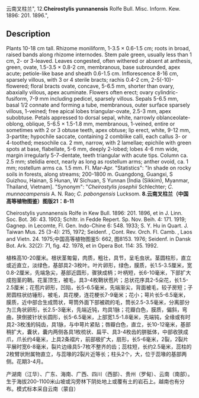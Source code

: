 云南叉柱兰",
12.**Cheirostylis yunnanensis** Rolfe Bull. Misc. Inform. Kew. 1896: 201. 1896.",

## Description
Plants 10-18 cm tall. Rhizome moniliform, 1-3.5 × 0.6-1.5 cm; roots in broad, raised bands along rhizome internodes. Stem pale green, usually less than 1 cm, 2- or 3-leaved. Leaves congested, often withered or absent at anthesis, green, ovate, 1.5-3.5 × 0.8-2 cm, membranous, base subrounded, apex acute; petiole-like base and sheath 0.6-1.5 cm. Inflorescence 8-16 cm, sparsely villous, with 3 or 4 sterile bracts; rachis 0.4-2 cm, 2-5(-10)-flowered; floral bracts ovate, concave, 5-6.5 mm, shorter than ovary, abaxially villous, apex acuminate. Flowers often erect; ovary cylindric-fusiform, 7-9 mm including pedicel, sparsely villous. Sepals 5-6.5 mm, basal 1/2 connate and forming a tube, membranous, outer surface sparsely villous, 1-veined; free apical lobes triangular-ovate, 2.5-3 mm, apex subobtuse. Petals appressed to dorsal sepal, white, narrowly oblanceolate-oblong, oblique, 5-6.5 × 1.5-1.8 mm, membranous, 1-veined, entire or sometimes with 2 or 3 obtuse teeth, apex obtuse; lip erect, white, 9-12 mm, 3-partite; hypochile saccate, containing 2 comblike calli, each callus 3- or 4-toothed; mesochile ca. 2 mm, narrow, with 2 lamellae; epichile with green spots at base, flabellate, 5-6 mm, deeply 2-lobed; lobes 4-6 mm wide, margin irregularly 5-7-dentate, teeth triangular with acute tips. Column ca. 2.5 mm; stelidia erect, nearly as long as rostellum arms; anther ovoid, ca. 1 mm; rostellum arms ca. 1.5 mm. Fl. Mar-Apr.
  "Statistics": "In shade on rocky soils in forests, along streams; 200-1800 m. Guangdong, Guangxi, S Guizhou, Hainan, S Hunan, W Sichuan, S Yunnan [India (Sikkim), Myanmar, Thailand, Vietnam].
  "Synonym": "*Cheirostylis josephii* Schlechter; *C. munnacampensis* A. N. Rao; *C. pabongensis* Lucksom.
**8.云南叉柱兰（中国高等植物图鉴）图版21：8-11**

Cheirostylis yunnanensis Rolfe in Kew Bull. 1896: 201. 1896, et in J. Linn. Soc. Bot. 36: 43. 1903; Schltr. in Fedde Repert. Sp. Nov. Beih. 4: 171. 1919; Gagnep. in Lecomte, Fl. Gen. Indo-Chine 6: 548. 1933; S. Y. Hu in Quart. J. Taiwan Mus. 25 (3-4): 215, 1972; Seidenf. , Cont. Rev. Orch. Fl. Camb. , Laos and Vietn. 24. 1975;中国高等植物图鉴5: 662, 图8153. 1976; Seidenf. in Dansk Bot. Ark. 32(2): 71, fig. 42. 1978, et in Opera Bot. 114: 35. 1992.

植株高10-20厘米。根状茎匍匐，肉质，粗壮，具节，呈毛虫状。茎圆柱形，直立或近直立，淡绿色，基部具2-3枚叶。叶片卵形，绿色，膜质，长1.5-3.5厘米，宽0.8-2厘米，先端急尖，基部近圆形，骤狭成柄；叶柄短，长6-10毫米，下部扩大成抱茎的鞘。花茎顶生，被毛，具3-4枚鞘状苞片；总状花序具2-5朵花，长1.5-2.5厘米；花苞片卵形，凹陷，长5-6.5毫米，先端渐尖，背面被毛，较子房短；子房圆柱状纺锤形，被毛，具花梗，连花梗长7-9毫米；花小；萼片长5-6.5毫米，膜质，近中部合生成筒状，萼筒外面下部被疏的毛，筒长2.5-3.5毫米，分离部分为三角状卵形，长2.5-3毫米，先端近钝，均具1脉；花瓣白色，膜质，偏斜，弯曲，狭倒披针状长圆形，长5-6.5毫米，上部宽1.5-1.8毫米，先端钝，全缘或有时具2-3枚浅的钝齿，具1脉，与中萼片紧贴；唇瓣白色，直立，长10-12毫米，基部稍扩大，囊状，囊内两侧各具1枚梳状、扁平、具3-4枚齿的胼胝体，中部收狭成爪，爪长约4毫米，上具2条褶片，前部极扩大，扇形，长5-6毫米，2裂，2裂片平展时宽6-8毫米，裂片边缘具5-7枚不整齐的齿；蕊柱短，长约2.5毫米，蕊柱的2枚臂状附属物直立，与蕊喙的2裂片近等长；柱头2个，大，位于蕊喙的基部两侧。花期3-4月。

产湖南（江华）、广东、海南、广西、四川（西部）、贵州（罗甸）、云南（南部）。生于海拔200-1100米山坡或沟旁林下阴处地上或覆有土的岩石上。越南也有分布。模式标本采自云南（蒙自）

